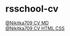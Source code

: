 # rsschool-cv
[@Nikitka709 CV MD](https://nikitka709.github.io/rsschool-cv/cv)  
[@Nikitka709 CV HTML CSS](https://Nikitka709.github.io/rsschool-cv/ )
